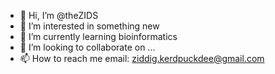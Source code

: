 - 👋 Hi, I’m @theZIDS
- 👀 I’m interested in something new
- 🌱 I’m currently learning bioinformatics
- 💞️ I’m looking to collaborate on ...
- 📫 How to reach me email: ziddig.kerdpuckdee@gmail.com
                    

<!---
theZIDS/theZIDS is a ✨ special ✨ repository because its `README.md` (this file) appears on your GitHub profile.
You can click the Preview link to take a look at your changes.
--->
